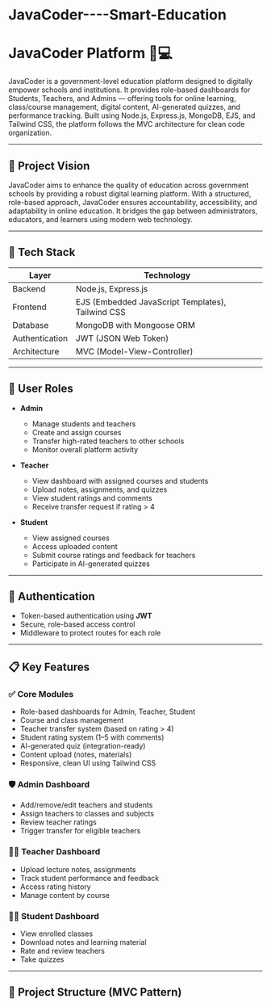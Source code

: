 # JavaCoder----Smart-Education
# JavaCoder Platform 🏫💻

JavaCoder is a government-level education platform designed to digitally empower schools and institutions. It provides role-based dashboards for Students, Teachers, and Admins — offering tools for online learning, class/course management, digital content, AI-generated quizzes, and performance tracking. Built using Node.js, Express.js, MongoDB, EJS, and Tailwind CSS, the platform follows the MVC architecture for clean code organization.

---

## 🚀 Project Vision

JavaCoder aims to enhance the quality of education across government schools by providing a robust digital learning platform. With a structured, role-based approach, JavaCoder ensures accountability, accessibility, and adaptability in online education. It bridges the gap between administrators, educators, and learners using modern web technology.

---

## 🧱 Tech Stack

| Layer        | Technology                 |
|-------------|----------------------------|
| Backend      | Node.js, Express.js        |
| Frontend     | EJS (Embedded JavaScript Templates), Tailwind CSS |
| Database     | MongoDB with Mongoose ORM  |
| Authentication | JWT (JSON Web Token)     |
| Architecture | MVC (Model-View-Controller) |

---

## 👤 User Roles

- **Admin**
  - Manage students and teachers
  - Create and assign courses
  - Transfer high-rated teachers to other schools
  - Monitor overall platform activity

- **Teacher**
  - View dashboard with assigned courses and students
  - Upload notes, assignments, and quizzes
  - View student ratings and comments
  - Receive transfer request if rating > 4

- **Student**
  - View assigned courses
  - Access uploaded content
  - Submit course ratings and feedback for teachers
  - Participate in AI-generated quizzes

---

## 🔐 Authentication

- Token-based authentication using **JWT**
- Secure, role-based access control
- Middleware to protect routes for each role

---

## 📋 Key Features

### ✅ Core Modules
- Role-based dashboards for Admin, Teacher, Student
- Course and class management
- Teacher transfer system (based on rating > 4)
- Student rating system (1–5 with comments)
- AI-generated quiz (integration-ready)
- Content upload (notes, materials)
- Responsive, clean UI using Tailwind CSS

### 🛡️ Admin Dashboard
- Add/remove/edit teachers and students
- Assign teachers to classes and subjects
- Review teacher ratings
- Trigger transfer for eligible teachers

### 👩‍🏫 Teacher Dashboard
- Upload lecture notes, assignments
- Track student performance and feedback
- Access rating history
- Manage content by course

### 👨‍🎓 Student Dashboard
- View enrolled classes
- Download notes and learning material
- Rate and review teachers
- Take quizzes

---

## 📁 Project Structure (MVC Pattern)

